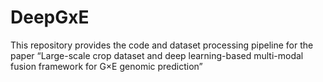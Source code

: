 # DeepGxE
This repository provides the code and dataset processing pipeline for the paper “Large-scale crop dataset and deep learning-based multi-modal fusion framework for G×E genomic prediction”
